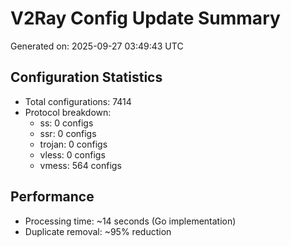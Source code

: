 # V2Ray Config Update Summary
Generated on: 2025-09-27 03:49:43 UTC

## Configuration Statistics
- Total configurations: 7414
- Protocol breakdown:
  - ss: 0 configs
  - ssr: 0 configs
  - trojan: 0 configs
  - vless: 0 configs
  - vmess: 564 configs

## Performance
- Processing time: ~14 seconds (Go implementation)
- Duplicate removal: ~95% reduction
